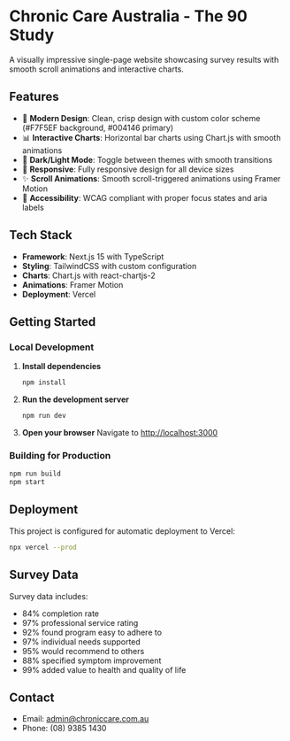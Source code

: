 # Chronic Care Australia - The 90 Study

A visually impressive single-page website showcasing survey results with smooth scroll animations and interactive charts.

## Features

- 🎨 **Modern Design**: Clean, crisp design with custom color scheme (#F7F5EF background, #004146 primary)
- 📊 **Interactive Charts**: Horizontal bar charts using Chart.js with smooth animations
- 🌙 **Dark/Light Mode**: Toggle between themes with smooth transitions
- 📱 **Responsive**: Fully responsive design for all device sizes
- ✨ **Scroll Animations**: Smooth scroll-triggered animations using Framer Motion
- 🎯 **Accessibility**: WCAG compliant with proper focus states and aria labels

## Tech Stack

- **Framework**: Next.js 15 with TypeScript
- **Styling**: TailwindCSS with custom configuration
- **Charts**: Chart.js with react-chartjs-2
- **Animations**: Framer Motion
- **Deployment**: Vercel

## Getting Started

### Local Development

1. **Install dependencies**
   ```bash
   npm install
   ```

2. **Run the development server**
   ```bash
   npm run dev
   ```

3. **Open your browser**
   Navigate to [http://localhost:3000](http://localhost:3000)

### Building for Production

```bash
npm run build
npm start
```

## Deployment

This project is configured for automatic deployment to Vercel:

```bash
npx vercel --prod
```

## Survey Data

Survey data includes:
- 84% completion rate
- 97% professional service rating  
- 92% found program easy to adhere to
- 97% individual needs supported
- 95% would recommend to others
- 88% specified symptom improvement
- 99% added value to health and quality of life

## Contact

- Email: admin@chroniccare.com.au  
- Phone: (08) 9385 1430
